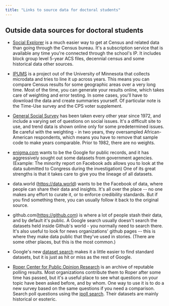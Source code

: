 ```yaml
---
title: "Links to source data for doctoral students"
---
```


## Outside data sources for doctoral students


* [Social Explorer](https://socialexplorer.com) is a much easier way to get at Census and related data than going through the Census bureau. It's a subscription service that is available any time you're connected through the school's IP.  It includes block group level 5-year ACS files, decennial census and some historical data other sources.

* [IPUMS](https://www.ipums.org/) is a project out of the University of Minnesota that collects microdata and tries to line it up across years. This means you can compare Census results for some geographic areas over a very long time. Most of the time, you can generate your results online, which takes care of weighting and error testing. In some cases, you'll have to download the data and create summaries yourself. Of particular note is the Time-Use survey and the CPS voter supplement.

* [General Social Survey](http://www.norc.org/Research/Projects/Pages/general-social-survey.aspx) has been taken every other year since 1972, and include a varying set of questions on social issues. It's a difficult site to use, and trend data is shown online only for some predetermined issues. Be careful with the weighting - in two years, they oversampled African-American respondents, which means you have to remove that sample code to make years comparable. Prior to 1982, there are no weights.

* [enigma.com](https://public.enigma.com) wants to be the Google for public records, and it has aggressively sought out some datasets from government agencies. (Example: The minority report on Facebook ads allows you to look at the data submitted to Congress during the investigation) One of its great strengths is that it takes care to give you the lineage of all datasets.

* data.world (https://data.world) wants to be the Facebook of data, where people can share their data and insights. It's all over the place -- no one makes any effort to curate it, or to enforce credibility standards. But if you find something there, you can usually follow it back to the original source.

* github.com(https://github.com) is where a lot of people stash their data, and by default it's public. A Google search usually doesn't search the datasets held inside Github's world - you normally need to search there. It's also useful to look for news organizations' github pages -- this is where they make data public that they've used in stories. (There are some other places, but this is the most common.)

* Google's new [dataset search](https://toolbox.google.com/datasetsearch) makes it a little easier to find standard datasets, but it is just as hit or miss as the rest of Google.

* [Roper Center for Public Opinion Research](https://ropercenter.cornell.edu/polls/) is an archive of reputable polling results. Most organizations contribute them to Roper after some time has passed, but it's a useful place to see what questions on your topic have been asked before, and by whom. One way to use it is to do a new survey based on the same questions if you need a comparison. Search poll questions using the  [ipoll search](https://ropercenter.cornell.edu/CFIDE/cf/action/ipoll/index.cfm). Their datasets are mainly historical or esoteric.
